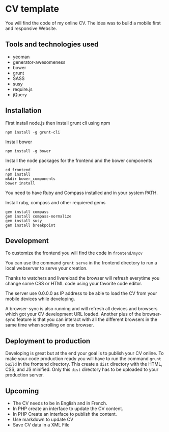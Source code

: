 # CV template

You will find the code of my online CV. The idea was to build a mobile first and responsive Website.

## Tools and technologies used

* yeoman
* generator-awesomeness
* bower
* grunt
* SASS
* susy
* require.js
* jQuery

## Installation

First install node.js then install grunt cli using npm

```
npm install -g grunt-cli
```

Install bower

```
npm install -g bower
```

Install the node packages for the frontend and the bower components

```
cd frontend
npm install
mkdir bower_components
bower install
```

You need to have Ruby and Compass installed and in your system PATH.

Install ruby, compass and other requiered gems

```
gem install compass
gem install compass-normalize
gem install susy
gem install breakpoint
```
## Development 

To customize the frontend you will find the code in `frontend/mycv`

You can use the command `grunt serve` in the frontend directory to run a local webserver to serve your creation.

Thanks to watchers and livereload the browser will refresh everytime you change some CSS or HTML code using your favorite code editor.

The server use 0.0.0.0 as IP address to be able to load the CV from your mobile devices while developing.

A browser-sync is also running and will refresh all devices and browsers which got your CV development URL loaded. Another plus of the browser-sync feature is that you can interact with all the different browsers in the same time when scrolling on one browser.

## Deployment to production

Developing is great but at the end your goal is to publish your CV online. To make your code production ready you will have to run the command `grunt build` in the frontend directory. This create a `dist` directory with the HTML, CSS, and JS minified.
Only this `dist` directory has to be uploaded to your production server.

## Upcoming

* The CV needs to be in English and in French.
* In PHP create an interface to update the CV content.
* In PHP Create an interface to publish the content.
* Use markdown to update CV
* Save CV data in a XML File
